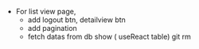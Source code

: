 
- For list view page,
    - add logout btn, detailview btn
    - add pagination
    - fetch datas from db show ( useReact table)
    git rm <fileName>